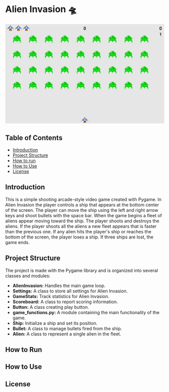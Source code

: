 # Alien Invasion 🛸

![Alien Invasion](readme_images/capture.PNG)

## Table of Contents
- [Introduction](#introduction)
- [Project Structure](#project-structure)
- [How to run](#how-to-run)
- [How to Use](#how-to-use)
- [License](#license)
  
## Introduction
This is a simple shooting arcade-style video game created with Pygame. In Alien Invasion the player controls a ship that appears at the bottom center of the screen. The player can move the ship using the left and right arrow keys and shoot bullets with the space bar. When  the game begins a fleet of aliens appear moving toward the ship. The player shoots and destroys the aliens. If the player shoots all the aliens a new fleet appears that is faster than the previous one. If any alien hits the player's ship or reaches the bottom of the screen, the player loses a ship. If three ships are lost, the game ends.

## Project Structure
The project is made with the Pygame library and is organized into several classes and modules:

- **AlienInvasion:** Handles the main game loop.
- **Settings:** A class to store all settings for Alien Invasion.
- **GameStats:** Track statistics for Alien Invasion.
- **Scoreboard:** A class to report scoring information.
- **Button:** A class creating play button.
- **game_functions.py:** A module containing the main functionality of the game.
- **Ship:** Initialize a ship and set its position.
- **Bullet:** A class to manage bullets fired from the ship.
- **Alien:** A class to represent a single alien in the fleet.

## How to Run

## How to Use

## License


